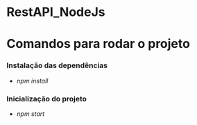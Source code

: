 # RestAPI_NodeJs

<h1>Comandos para rodar o projeto</h1>

<h3>Instalação das dependências</h3>
<ul>     
    <li><i>npm install</i></li>
</ul>

<h3>Inicialização do projeto</h3>
<ul>
    <li><i>npm start</i></li>
</ul>